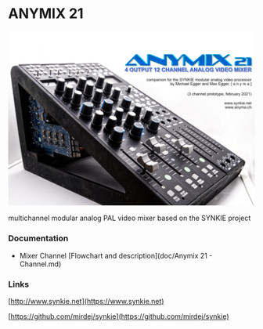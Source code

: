 # ANYMIX 21

![Product Photo](https://github.com/mirdej/vmix/raw/master/images/anymix21-promo.png)

multichannel modular analog PAL video mixer based on the SYNKIE project

### Documentation

- Mixer Channel
[Flowchart and description](doc/Anymix 21 - Channel.md)


### Links
[http://www.synkie.net](https://www.synkie.net)

[https://github.com/mirdej/synkie](https://github.com/mirdej/synkie)